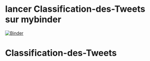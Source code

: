 # lancer  Classification-des-Tweets sur mybinder
[![Binder](https://mybinder.org/badge_logo.svg)](https://mybinder.org/v2/gh/hajerchakroun/Classification-des-Tweets.git/HEAD)
# Classification-des-Tweets
